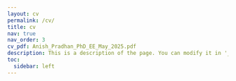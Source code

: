 ```yaml
---
layout: cv
permalink: /cv/
title: cv
nav: true
nav_order: 3
cv_pdf: Anish_Pradhan_PhD_EE_May_2025.pdf
description: This is a description of the page. You can modify it in '_pages/cv.md'. You can also change or remove the top pdf download button.
toc:
  sidebar: left
---
```

